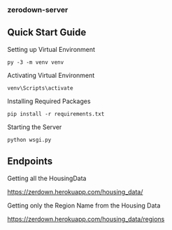 ### **zerodown-server**

## Quick Start Guide

Setting up Virtual Environment

    py -3 -m venv venv

Activating Virtual Environment

    venv\Scripts\activate

Installing Required Packages

    pip install -r requirements.txt

Starting the Server

    python wsgi.py

## Endpoints

Getting all the HousingData

https://zerdown.herokuapp.com/housing_data/

Getting only the Region Name from the Housing Data

https://zerdown.herokuapp.com/housing_data/regions
